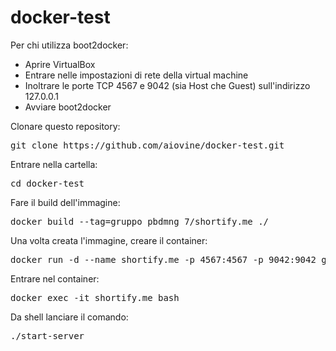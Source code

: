 # docker-test
Per chi utilizza boot2docker:
 - Aprire VirtualBox
 - Entrare nelle impostazioni di rete della virtual machine
 - Inoltrare le porte TCP 4567 e 9042 (sia Host che Guest) sull'indirizzo 127.0.0.1
 - Avviare boot2docker

Clonare questo repository:
<pre>git clone https://github.com/aiovine/docker-test.git</pre>

Entrare nella cartella:
<pre>cd docker-test</pre>

Fare il build dell'immagine:
<pre>docker build --tag=gruppo_pbdmng_7/shortify.me ./</pre>

Una volta creata l'immagine, creare il container: 
<pre>docker run -d --name shortify.me -p 4567:4567 -p 9042:9042 gruppo_pbdmng_7/shortify.me</pre>

Entrare nel container:
<pre>docker exec -it shortify.me bash</pre>

Da shell lanciare il comando:
<pre>./start-server</pre>
